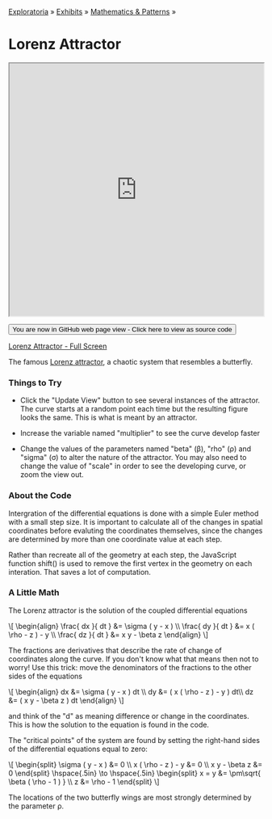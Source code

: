 [Exploratoria]( http://exploratoria.github.io ) &raquo; [Exhibits]( http://exploratoria.github.io/exhibits/ ) &raquo;
[Mathematics & Patterns]( http://exploratoria.github.io/exhibits/mathematics/ ) &raquo;

# Lorenz Attractor

<iframe src=http://exploratoria.github.io/lib/code-edit-view/code-edit-view.html#http://exploratoria.github.io/exhibits/mathematics/lorenz-attractor/lorenz-attractor.html width=100% height=500px></iframe>

<span style="display: none">_View as a web page to see the content of this iframe_</span>

<span style="display: none"> [You are now in GitHub source code view - Click here to view as a web page]( http://exploratoria.github.io/exhibits/mathematics/lorenz-attractor/index.html 'View file as a web page' ) </span>
<input type=button value="You are now in GitHub web page view - Click here to view as source code" onclick="window.location.href='https://github.com/exploratoria/exploratoria.github.io/tree/master/exhibits/mathematics/lorenz-attractor/'" />

[Lorenz Attractor - Full Screen](http://exploratoria.github.io/exhibits/mathematics/lorenz-attractor/lorenz-attractor.html)

The famous <a href=https://en.wikipedia.org/wiki/Lorenz_system>Lorenz attractor</a>, a chaotic system that resembles a butterfly.

### Things to Try

* Click the "Update View" button to see several instances of the attractor. The curve starts at a random point each time but the resulting figure looks the same. This is what is meant by an attractor.

* Increase the variable named "multiplier" to see the curve develop faster

* Change the values of the parameters named "beta" (&beta;), "rho" (&rho;) and "sigma" (&sigma;) to alter the nature of the attractor. You may also need to change the value of "scale" in order to see the developing curve, or zoom the view out.
 
### About the Code

Intergration of the differential equations is done with a simple Euler method with a small step size. It is important to calculate all of the changes in spatial coordinates before evaluting the coordinates themselves, since the changes are determined by more than one coordinate value at each step.

Rather than recreate all of the geometry at each step, the JavaScript function shift() is used to remove the first vertex in the geometry on each interation. That saves a lot of computation.

### A Little Math

The Lorenz attractor is the solution of the coupled differential equations

\\[ \begin{align}
\frac{ dx }{ dt } &= \sigma ( y - x ) \\\\
\frac{ dy }{ dt } &= x ( \rho - z ) - y \\\\
\frac{ dz }{ dt } &= x y - \beta z
\end{align} \\]

The fractions are derivatives that describe the rate of change of coordinates along the curve. If you don't know what that means then not to worry! Use this trick: move the denominators of the fractions to the other sides of the equations

\\[ \begin{align}
dx &= \sigma ( y - x ) dt \\\\
dy &= ( x ( \rho - z ) - y ) dt\\\\
dz &= ( x y - \beta z ) dt
\end{align} \\]

and think of the "d" as meaning difference or change in the coordinates. This is how the solution to the equation is found in the code.

The "critical points" of the system are found by setting the right-hand sides of the differential equations equal to zero:

\\[ \begin{split}
\sigma ( y - x ) &= 0 \\\\
x ( \rho - z ) - y &= 0 \\\\
x y - \beta z &= 0
\end{split}
\hspace{.5in} \to \hspace{.5in}
\begin{split}
x = y &= \pm\sqrt{ \beta ( \rho - 1 ) } \\\\
z &= \rho - 1
\end{split} \\]

The locations of the two butterfly wings are most strongly determined by the parameter &rho;.
